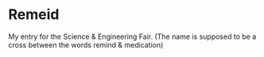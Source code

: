 # Remeid
My entry for the Science &amp; Engineering Fair. (The name is supposed to be a cross between the words remind &amp; medication)
